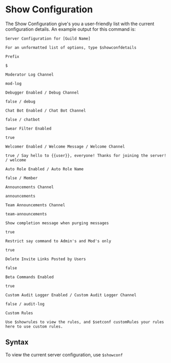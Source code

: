 # Show Configuration
The Show Configuration give's you a user-friendly list with the current configuration details. An example output for this command is:

```
Server Configuration for [Guild Name]

For an unformatted list of options, type $showconfdetails

Prefix

$

Moderator Log Channel

mod-log

Debugger Enabled / Debug Channel

false / debug

Chat Bot Enabled / Chat Bot Channel

false / chatbot

Swear Filter Enabled

true

Welcomer Enabled / Welcome Message / Welcome Channel

true / Say hello to {{user}}, everyone! Thanks for joining the server! / welcome

Auto Role Enabled / Auto Role Name

false / Member

Announcements Channel

announcements

Team Announcements Channel

team-announcements

Show completion message when purging messages

true

Restrict say command to Admin's and Mod's only

true

Delete Invite Links Posted by Users

false

Beta Commands Enabled

true

Custom Audit Logger Enabled / Custom Audit Logger Channel

false / audit-log

Custom Rules

Use $showrules to view the rules, and $setconf customRules your rules here to use custom rules.
```

## Syntax
To view the current server configuration, use `$showconf`